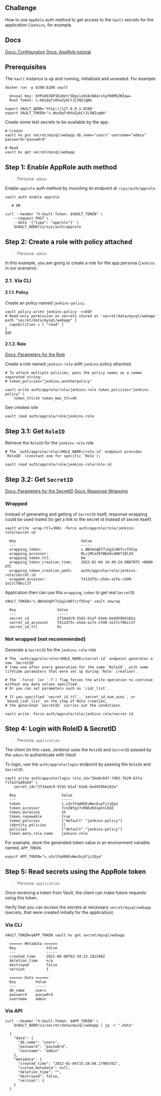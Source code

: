 ## Challenge 
How to use `AppRole` auth method to get access to the `Vault` secrets for the application (`Jenkins`, for example.


## Docs

[Docs: Configuration](https://www.vaultproject.io/docs/auth/approle#configuration)
[Docs: AppRole tutorial](https://learn.hashicorp.com/tutorials/vault/approle)



## Prerequisites

The `Vault` instance is up and running, initialized and unsealed. For example:
```
docker run -p 8200:8200 vault

  Unseal Key: bYPxDOJ6P1Eo8eY/SDgslo9iN/BA4/vtpTK0MSZNIqw=
  Root Token: s.mbzQqfz0YwZykCtJL5N2zgNe

export VAULT_ADDR='http://127.0.0.1:8200'
export VAULT_TOKEN="s.mbzQqfz0YwZykCtJL5N2zgNe"
```

Create some test secrets to be available by the app:
```
# Create
vault kv put secret/mysql/webapp db_name="users" username="admin" password="passw0rd"

# Read
vault kv get secret/mysql/webapp
```


## Step 1: Enable AppRole auth method

> Persona: `admin`

Enable `approle` auth method by mounting its endpoint at `/sys/auth/approle`
```
vault auth enable approle

   # OR
   
curl --header "X-Vault-Token: $VAULT_TOKEN" \
    --request POST \
    --data '{"type": "approle"}' \
    $VAULT_ADDR/v1/sys/auth/approle
```



## Step 2: Create a role with policy attached

> Persona: `admin`

In this example, you are going to create a role for the app persona (`jenkins` in our scenario).


### 2.1. Via CLI

#### 2.1.1. Policy

Create an policy named `jenkins-policy`.
```
vault policy write jenkins-policy -<<EOF
# Read-only permission on secrets stored at 'secret/data/mysql/webapp'
path "secret/data/mysql/webapp" {
  capabilities = [ "read" ]
}
EOF
```

#### 2.1.2. Role

[Docs: Parameters for the Role](https://www.vaultproject.io/api-docs/auth/approle#create-update-approle)

Create a role named `jenkins-role` with `jenkins` policy attached.
```
# To attach multiple policies, pass the policy names as a comma separated string: 
# token_policies="jenkins,anotherpolicy"

vault write auth/approle/role/jenkins-role token_policies="jenkins-policy" \
    token_ttl=1h token_max_ttl=4h
```

See created role
```
vault read auth/approle/role/jenkins-role
```



## Step 3.1: Get `RoleID`

Retrieve the `RoleID` for the `jenkins-role` role
```
# The `auth/approle/role/<ROLE_NAME>/role-id` endpoint provides `RoleID` (constant one for specific `Role`);

vault read auth/approle/role/jenkins-role/role-id
```

## Step 3.2: Get `SecretID`
[Docs: Parameters for the SecretID](https://www.vaultproject.io/api/auth/approle#generate-new-secret-id)
[Docs: Response Wrapping](https://learn.hashicorp.com/tutorials/vault/approle#response-wrap-the-secretid)

### Wrapped

Instead of generating and getting of `SecretID` itself, response wrapping could be used insted (to get a link to the secret id instead of secret itself)
```
vault write -wrap-ttl=360s -force auth/approle/role/jenkins-role/secret-id

  Key                              Value
  ---                              -----
  wrapping_token:                  s.BW3oUqDf7iGg1x96fccfX5vp
  wrapping_accessor:               RLzjMCeIR7WbdXcdHO71Bl24
  wrapping_token_ttl:              6m
  wrapping_token_creation_time:    2022-01-04 16:49:24.0887075 +0000 UTC
  wrapping_token_creation_path:    auth/approle/role/jenkins-role/secret-id
  wrapped_accessor:                f412d75c-e5da-a1fe-c599-1e17cf96cc37
```

Application then can use this `wrapping_token` to get real `SecretID`
```
VAULT_TOKEN="s.BW3oUqDf7iGg1x96fccfX5vp" vault unwrap

  Key                   Value
  ---                   -----
  secret_id             2f34adc9-5542-61af-63eb-bed459b6182a
  secret_id_accessor    f412d75c-e5da-a1fe-c599-1e17cf96cc37
  secret_id_ttl         0s
```

### Not wrapped (not recommended)
Generate a `SecretID` for the `jenkins-role` role
```
# The `auth/approle/role/<ROLE_NAME>/secret-id` endpoint generates a new `SecretID` 
# (new one after every generation for the same `RoleID`, with some lifetime paramaters that were set up during `Role` creation).

# The `-force` (or `-f`) flag forces the write operation to continue without any data values specified. 
# Or you can set parameters such as `cidr_list`.

# If you specified `secret_id_ttl`, `secret_id_num_uses`, or `bound_cidr_list` on the step of Role creation,
# the generated `SecretID` carries out the conditions.

vault write -force auth/approle/role/jenkins-role/secret-id
```



## Step 4: Login with RoleID & SecretID

> Persona: `application`

The client (in this case, _Jenkins_) uses the `RoleID` and `SecretID` passed by the `admin` to authenticate with _Vault_.


To login, use the `auth/approle/login` endpoint by passing the `RoleID` and `SecretID`.
```
vault write auth/approle/login role_id="5be0c647-7d92-7b29-63fa-f1fe27ad9169" \
    secret_id="2f34adc9-5542-61af-63eb-bed459b6182a"
    
  Key                     Value
  ---                     -----
  token                   s.u3vlFq406EvWwcbcpTjz1Qya
  token_accessor          7cnZWtgz7xRQ6zKdipktLNIE
  token_duration          1h
  token_renewable         true
  token_policies          ["default" "jenkins-policy"]
  identity_policies       []
  policies                ["default" "jenkins-policy"]
  token_meta_role_name    jenkins-role
```

For example, store the generated token value in an environment variable named, `APP_TOKEN`.
```
export APP_TOKEN="s.u3vlFq406EvWwcbcpTjz1Qya"
```


## Step 5: Read secrets using the AppRole token

> Persona: `application`

Once receiving a token from Vault, the client can make future requests using this token.

Verify that you can access the secrets at necessary `secret/mysql/webapp` (secrets, that were created initially for the application).

### Via CLI
```
VAULT_TOKEN=$APP_TOKEN vault kv get secret/mysql/webapp

  ====== Metadata ======
  Key              Value
  ---              -----
  created_time     2021-06-08T02:34:23.182299Z
  deletion_time    n/a
  destroyed        false
  version          1

  ====== Data ======
  Key         Value
  ---         -----
  db_name     users
  password    passw0rd
  username    admin
```

### Via API

```
curl --header "X-Vault-Token: $APP_TOKEN" \
    $VAULT_ADDR/v1/secret/data/mysql/webapp | jq -r ".data"

  {
    "data": {
      "db_name": "users",
      "password": "passw0rd",
      "username": "admin"
    },
    "metadata": {
      "created_time": "2022-01-04T15:20:04.1790576Z",
      "custom_metadata": null,
      "deletion_time": "",
      "destroyed": false,
      "version": 1
    }
  }
```






















